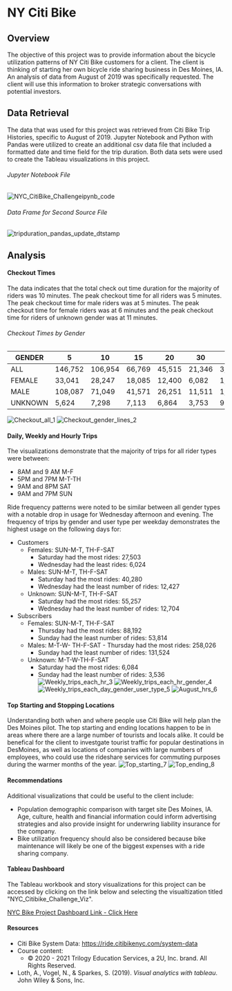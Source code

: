 # NY Citi Bike 
## Overview
The objective of this project was to provide information about the bicycle utilization patterns of NY Citi Bike customers for a client. The client is thinking of starting her own bicycle ride sharing business in Des Moines, IA. An analysis of data from August of 2019 was  specifically requested. The client will use this information to broker strategic conversations with potential investors. 
## Data Retrieval
The data that was used for this project was retrieved from Citi Bike Trip Histories, specific to August of 2019. Jupyter Notebook and Python with Pandas were utilized to create an additional csv data file that included a formatted date and time field for the trip duration. Both data sets were used to create the Tableau visualizations in this project. 
###### Jupyter Notebook File
![NYC_CitiBike_Challengeipynb_code](https://github.com/LleeMcD/bikesharing/blob/main/Resources/NYC_CitiBike_Challengeipynb_code.png)
###### Data Frame for Second Source File
![tripduration_pandas_update_dtstamp](https://github.com/LleeMcD/bikesharing/blob/main/Resources/tripduration_pandas_update_dtstamp.png)
## Analysis
#### Checkout Times
The data indicates that the total check out time duration for the majority of riders was 10 minutes. The peak checkout time for all riders was 5 minutes. The peak checkout time for male riders was at 5 minutes. The peak checkout time for female riders was at 6 minutes and the peak checkout time for riders of unknown gender was at 11 minutes.
###### Checkout Times by Gender

| GENDER  | 5        | 10      | 15     | 20     | 30     | 45     | 59     |
|---------|----------|---------|--------|--------|--------|--------|--------|
| ALL     | 146,752  | 106,954 | 66,769 | 45,515 | 21,346 | 3,858  | 1,122  |
| FEMALE  | 33,041   | 28,247  | 18,085 | 12,400 | 6,082  | 1,049  | 347    |
| MALE    | 108,087  | 71,049  | 41,571 | 26,251 | 11,511 | 1,898  | 413    |
| UNKNOWN | 5,624    | 7,298   | 7,113  | 6,864  | 3,753  | 911    | 362    |

![Checkout_all_1](https://github.com/LleeMcD/bikesharing/blob/main/Resources/Checkout_all_1.png)
![Checkout_gender_lines_2](https://github.com/LleeMcD/bikesharing/blob/main/Resources/Checkout_gender_lines_2.png)
#### Daily, Weekly  and Hourly Trips
The visualizations demonstrate that the majority of trips for all rider types were between:
- 8AM and 9 AM M-F
- 5PM and 7PM M-T-TH
- 9AM and 8PM SAT
- 9AM and 7PM SUN

Ride frequency patterns were noted to be similar between all gender types with a notable drop in usage for Wednesday afternoon and evening.
The frequency of trips by gender and user type per weekday demonstrates the highest usage on the following days for:
- Customers
  - Females: SUN-M-T, TH-F-SAT 
    - Saturday had the most rides: 27,503
    - Wednesday had the least rides: 6,024
  - Males: SUN-M-T, TH-F-SAT
	  - Saturday had the most rides: 40,280
    - Wednesday had the least number of rides: 12,427
  - Unknown: SUN-M-T, TH-F-SAT
	  - Saturday had the most rides: 55,257
    - Wednesday had the least number of rides: 12,704
- Subscribers
  -  Females: SUN-M-T, TH-F-SAT 
      - Thursday had the most rides: 88,192
      - Sunday had the least number of rides: 53,814
  - Males: M-T-W- TH-F-SAT
	    - Thursday had the most rides: 258,026
      - Sunday had the least number of rides: 131,524
   - Unknown: M-T-W-TH-F-SAT
	    - Saturday had the most rides: 6,084
      - Sunday had the least number of rides: 3,536
![Weekly_trips_each_hr_3](https://github.com/LleeMcD/bikesharing/blob/main/Resources/Weekly_trips_each_hr_3.png)
![Weekly_trips_each_hr_gender_4](https://github.com/LleeMcD/bikesharing/blob/main/Resources/Weekly_trips_each_hr_gender_4.png)
![Weekly_trips_each_day_gender_user_type_5](https://github.com/LleeMcD/bikesharing/blob/main/Resources/Weekly_trips_each_day_gender_user_type_5.png)
![August_hrs_6](https://github.com/LleeMcD/bikesharing/blob/main/Resources/August_hrs_6.png)
#### Top Starting and Stopping Locations
Understanding both when and where people use Citi Bike will help plan the Des Moines pilot. The top starting and ending locations happen to be in areas where there are a large number of tourists and locals alike. It could be benefical for the client to investgate tourist traffic for popular destinations in DesMoines, as well as locations of companies with large numbers of employees, who could use the rideshare services for commuting purposes during the warmer months of the year.
![Top_starting_7](https://github.com/LleeMcD/bikesharing/blob/main/Resources/Top_starting_7.png)
![Top_ending_8](https://github.com/LleeMcD/bikesharing/blob/main/Resources/Top_ending_8.png)
#### Recommendations
Additional visualizations that could be useful to the client include:
- Population demographic comparison with target site Des Moines, IA. Age, culture, health and financial information could inform advertising strategies and also provide insight for underwring liability insurance for the company.
- Bike utilization frequency should also be considered because bike maintenance will likely be one of the biggest expenses with a ride sharing company. 

#### Tableau Dashboard 
The Tableau workbook and story visualizations for this project can be accessed by clicking on the link below and selecting the visualtization titled "NYC_Citibike_Challenge_Viz".


[NYC Bike Project Dashboard Link - Click Here](https://public.tableau.com/app/profile/lleemcd8694)

#### Resources
- Citi Bike System Data: https://ride.citibikenyc.com/system-data
- Course content:
	- © 2020 - 2021 Trilogy Education Services, a 2U, Inc. brand. All Rights Reserved.
- Loth, A., Vogel, N., & Sparkes, S. (2019). _Visual analytics with tableau_. John Wiley & Sons, Inc. 
	


